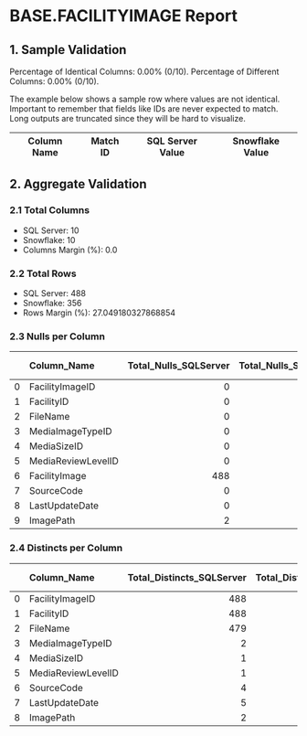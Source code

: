 # BASE.FACILITYIMAGE Report

## 1. Sample Validation

Percentage of Identical Columns: 0.00% (0/10).
Percentage of Different Columns: 0.00% (0/10).

The example below shows a sample row where values are not identical. Important to remember that fields like IDs are never expected to match. Long outputs are truncated since they will be hard to visualize.

| Column Name   | Match ID   | SQL Server Value   | Snowflake Value   |
|---------------|------------|--------------------|-------------------|

## 2. Aggregate Validation

### 2.1 Total Columns
- SQL Server: 10
- Snowflake: 10
- Columns Margin (%): 0.0

### 2.2 Total Rows
- SQL Server: 488
- Snowflake: 356
- Rows Margin (%): 27.049180327868854

### 2.3 Nulls per Column
|    | Column_Name        |   Total_Nulls_SQLServer |   Total_Nulls_Snowflake |   Margin (%) |
|---:|:-------------------|------------------------:|------------------------:|-------------:|
|  0 | FacilityImageID    |                       0 |                       0 |            0 |
|  1 | FacilityID         |                       0 |                       0 |            0 |
|  2 | FileName           |                       0 |                       0 |            0 |
|  3 | MediaImageTypeID   |                       0 |                       0 |            0 |
|  4 | MediaSizeID        |                       0 |                       0 |            0 |
|  5 | MediaReviewLevelID |                       0 |                       0 |            0 |
|  6 | FacilityImage      |                     488 |                     356 |           27 |
|  7 | SourceCode         |                       0 |                       0 |            0 |
|  8 | LastUpdateDate     |                       0 |                       0 |            0 |
|  9 | ImagePath          |                       2 |                       2 |            0 |

### 2.4 Distincts per Column
|    | Column_Name        |   Total_Distincts_SQLServer |   Total_Distincts_Snowflake |   Margin (%) |
|---:|:-------------------|----------------------------:|----------------------------:|-------------:|
|  0 | FacilityImageID    |                         488 |                         356 |         27   |
|  1 | FacilityID         |                         488 |                         355 |         27.3 |
|  2 | FileName           |                         479 |                         349 |         27.1 |
|  3 | MediaImageTypeID   |                           2 |                           1 |         50   |
|  4 | MediaSizeID        |                           1 |                           1 |          0   |
|  5 | MediaReviewLevelID |                           1 |                           1 |          0   |
|  6 | SourceCode         |                           4 |                          38 |        850   |
|  7 | LastUpdateDate     |                           5 |                          59 |       1080   |
|  8 | ImagePath          |                           2 |                           1 |         50   |